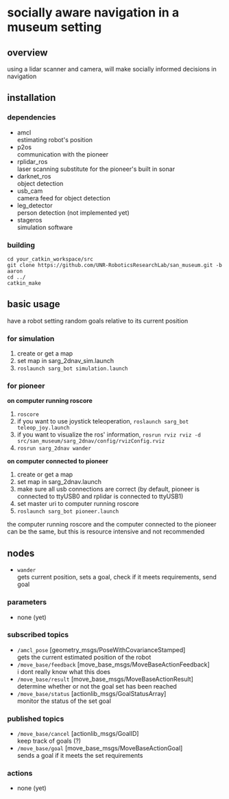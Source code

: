 # socially aware navigation in a museum setting

## overview

using a lidar scanner and camera, will make socially informed decisions in navigation

## installation

### dependencies

- amcl<br/>
  estimating robot's position
- p2os<br/>
  communication with the pioneer
- rplidar_ros<br/>
  laser scanning substitute for the pioneer's built in sonar
- darknet_ros<br/>
  object detection
- usb_cam<br/>
  camera feed for object detection
- leg_detector<br/>
  person detection (not implemented yet)
- stageros<br/>
  simulation software

### building

```
cd your_catkin_workspace/src
git clone https://github.com/UNR-RoboticsResearchLab/san_museum.git -b aaron
cd ../
catkin_make
```

## basic usage

have a robot setting random goals relative to its current position

### for simulation

1. create or get a map
2. set map in sarg_2dnav_sim.launch
3. `roslaunch sarg_bot simulation.launch`

### for pioneer

**on computer running roscore**

1. `roscore`
2. if you want to use joystick teleoperation, `roslaunch sarg_bot teleop_joy.launch`
3. if you want to visualize the ros' information, `rosrun rviz rviz -d src/san_museum/sarg_2dnav/config/rvizConfig.rviz`
4. `rosrun sarg_2dnav wander`

**on computer connected to pioneer**

1. create or get a map
2. set map in sarg_2dnav.launch
3. make sure all usb connections are correct (by default, pioneer is connected to ttyUSB0 and rplidar is connected to ttyUSB1)
4. set master uri to computer running roscore
5. `roslaunch sarg_bot pioneer.launch`

the computer running roscore and the computer connected to the pioneer can be the same, but this is resource intensive and not recommended

## nodes

- `wander`<br/>
  gets current position, sets a goal, check if it meets requirements, send goal

### parameters

- none (yet)

### subscribed topics

- `/amcl_pose` [geometry_msgs/PoseWithCovarianceStamped]<br/>
  gets the current estimated position of the robot
- `/move_base/feedback` [move_base_msgs/MoveBaseActionFeedback]<br/>
  i dont really know what this does
- `/move_base/result` [move_base_msgs/MoveBaseActionResult]<br/>
  determine whether or not the goal set has been reached
- `/move_base/status` [actionlib_msgs/GoalStatusArray]<br/>
  monitor the status of the set goal

### published topics

- `/move_base/cancel` [actionlib_msgs/GoalID]<br/>
  keep track of goals (?)
- `/move_base/goal` [move_base_msgs/MoveBaseActionGoal]<br/>
  sends a goal if it meets the set requirements

### actions

- none (yet)
